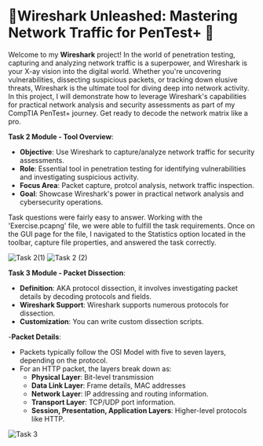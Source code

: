 # 🚨Wireshark Unleashed: Mastering Network Traffic for PenTest+ 🦈

Welcome to my **Wireshark** project! In the world of penetration testing, capturing and analyzing network traffic is a superpower, and Wireshark is your X-ay vision into the digital world. Whether you're uncovering vulnerabilities, dissecting suspicious packets, or tracking down elusive threats, Wireshark is the ultimate tool for diving deep into network activity. In this project, I will demonstrate how to leverage Wireshark's capabilities for practical network analysis and security assessments as part of my CompTIA PenTest+ journey. Get ready to decode the network matrix like a pro.

**Task 2 Module - Tool Overview**:

- **Objective**: Use Wireshark to capture/analyze network traffic for security assessments.
- **Role**: Essential tool in penetration testing for identifying vulnerabilities and investigating suspicious activity.
- **Focus Area**: Packet capture, protcol analysis, network traffic inspection.
- **Goal**: Showcase Wireshark's power in practical network analysis and cybersecurity operations.

Task questions were fairly easy to answer.  Working with the 'Exercise.pcapng' file, we were able to fulfill the task requirements.  Once on the GUI page for the file, I navigated to the Statistics option located in the toolbar, capture file properties, and answered the task correctly.

![Task 2(1)](https://github.com/user-attachments/assets/e600db3c-6192-449a-9fb0-afc1c3066257)
![Task 2 (2)](https://github.com/user-attachments/assets/03ad008c-fe72-47f4-9ffb-bfac8ee10d8b)

**Task 3 Module - Packet Dissection**:
- **Definition**: AKA protocol dissection, it involves investigating packet details by decoding protocols and fields.
- **Wireshark Support**: Wireshark supports numerous protocols for dissection.
- **Customization**: You can write custom dissection scripts.

-**Packet Details**: 
  - Packets typically follow the OSI Model with five to seven layers, depending on the protocol.
  - For an HTTP packet, the layers break down as:
    - **Physical Layer**: Bit-level transmission
    - **Data Link Layer**: Frame details, MAC addresses
    - **Network Layer**: IP addressing and routing information.
    - **Transport Layer**: TCP/UDP port information.
    - **Session, Presentation, Application Layers**: Higher-level protocols like HTTP.
   
  ![Task 3](https://github.com/user-attachments/assets/220f03e4-852d-4571-9b26-6ab8177c41d2)

